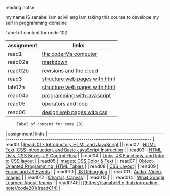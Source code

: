 reading notse


my name IS sanabel iam acivil eng Iam taking this course to develope my self in programming domaine 

Tabel of content for code 102



 | assignment  |             links                              |
 | ------------|------------------------------------------------|
 |  read1      |   [the coderMs computer](read1)                |
 |  read02a    |   [markdown](read02a)                          |
 |  read02b    |   [revisions and the cloud](read02b)           |
 |  read3      |   [structure web pages with html](read3)       |
 |  lab02a     |   [structure web pages with html](lab02a)      |
 |  read04a    |   [programming with javascript ](read04a)      | 
 |  read05     |   [operators and loop](read05)                 |
 |  read06     |   [design web pages with css](read06)          |



         Tabel of content for code 201

 
 | assignment|  links                                                                                                           |-------------------------------------------------------------------------------------------------------------------------------- 
 |  read01  |   [Read: 01 - Introductory HTML and JavaScript](https://sanabel8.github.io/reading-note//code201/read01)           ||  read02  |   [HTML Text, CSS Introduction, and Basic JavaScript Instruction](https://sanabel8.github.io/reading-note//read02) |
 |  read03  |   [HTML Lists, CSS Boxes, JS Control Flow](https://sanabel8.github.io/reading-note//code201/read03)                |
 |  read04  |   [Links, JS Functions, and Intro to CSS layout](https://sanabel8.github.io/reading-note//code201/read04)         | 
 |  read05  |   [Images; CSS Color & Text](https://sanabel8.github.io/reading-note//code201/read05)                             | 
 |  read07  |   [Object-Oriented Programming, HTML Tables](https://sanabel8.github.io/reading-note//code201/read07)           |
 |  read08  |   [ CSS Layout](https://sanabel8.github.io/reading-note//code201/read08)                                        |
 |  read09  |   [Forms and JS Events](https://sanabel8.github.io/reading-note//code201/read09)                                | 
 |  read010 |   [JS Debugging](https://sanabel8.github.io/reading-note//code201/read010)                                      |
 |  read011 |   [Audio, Video, Images](https://sanabel8.github.io/reading-note//code201/read011)                              |
 |  read012 |   [ Chart.js, Canvas](https://sanabel8.github.io/reading-note//code201/read012)                                 |
 |  read013 |   [](https://sanabel8.github.io/reading-note//code201/read013)                                                  |
 |  read014 |   [What Google Learned About Teams](https://sanabel8.github.io/reading-note//code201/read014a)                  |
 |  read014b|   [](https://sanabel8.github.io/reading-note//code201/(read014)                                                 | 
                                                    